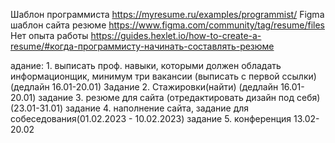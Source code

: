 Шаблон программиста https://myresume.ru/examples/programmist/ 
Figma шаблон сайта резюме https://www.figma.com/community/tag/resume/files  
Нет опыта работы https://guides.hexlet.io/how-to-create-a-resume/#когда-программисту-начинать-составлять-резюме 

адание: 1. выписать проф. навыки, которыми должен обладать информационщик, минимум три вакансии (выписать с первой ссылки) (дедлайн 16.01-20.01)
Задание 2. Стажировки(найти) (дедлайн 16.01-20.01)
задание 3. резюме для сайта (отредактировать дизайн под себя) (23.01-31.01) 
задание 4. наполнение сайта, задание для собеседования(01.02.2023 - 10.02.2023)
задание 5. конференция 13.02-20.02
